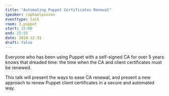 ```yaml
---
title: "Automating Puppet Certificates Renewal"
speaker: raphaelpinson
eventtype: talk
room: 3.puppet
start: 15:00
end: 15:55
date: 2018-12-31
draft: false
---
```


Everyone who has been using Puppet with a self-signed CA for over 5 years knows that dreaded time: the time when the CA 
and client certificates must be renewed.

This talk will present the ways to ease CA renewal, and present a new approach to renew Puppet client certificates in a 
secure and automated way.
